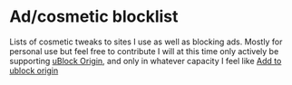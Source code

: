 # Ad/cosmetic blocklist
Lists of cosmetic tweaks to sites I use as well as blocking ads. Mostly for personal use but feel free to contribute
I will at this time only actively be supporting [uBlock Origin](https://ublockorigin.com/), and only in whatever capacity I feel like
[Add to ublock origin]("https://subscribe.adblockplus.org/?location=https://raw.githubusercontent.com/bnm12/ad-block-lists/main/blocklist.txt&title=bnm12%20Blocklist")
